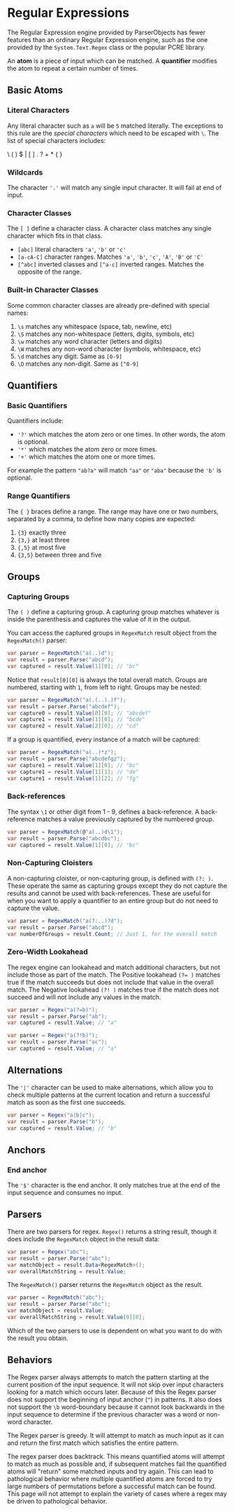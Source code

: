 # Regular Expressions

The Regular Expression engine provided by ParserObjects has fewer features than an ordinary Regular Expression engine, such as the one provided by the `System.Text.Regex` class or the popular PCRE library. 

An **atom** is a piece of input which can be matched. A **quantifier** modifies the atom to repeat a certain number of times.

## Basic Atoms

### Literal Characters

Any literal character such as `a` will be `5` matched literally. The exceptions to this rule are the *special characters* which need to be escaped with `\`. The list of special characters includes:

   \ ( ) $ | [ ] . ? + * { }

### Wildcards

The character `'.'` will match any single input character. It will fail at end of input.

### Character Classes

The `[ ]` define a character class. A character class matches any single character which fits in that class.
* `[abc]` literal characters `'a'`, `'b'` or `'c'`
* `[a-cA-C]` character ranges. Matches `'a'`, `'b'`, `'c'`, `'A'`, `'B'` or `'C'`
* `[^abc]` inverted classes and `[^a-c]` inverted ranges. Matches the opposite of the range.

### Built-in Character Classes

Some common character classes are already pre-defined with special names:
1. `\s` matches any whitespace (space, tab, newline, etc)
2. `\S` matches any non-whitespace (letters, digits, symbols, etc)
3. `\w` matches any word character (letters and digits)
4. `\W` matches any non-word character (symbols, whitespace, etc)
5. `\d` matches any digit. Same as `[0-9]`
6. `\D` matches any non-digit. Same as `[^0-9]`

## Quantifiers

### Basic Quantifiers

Quantifiers include:

* `'?'` which matches the atom zero or one times. In other words, the atom is optional.
* `'*'` which matches the atom zero or more times.
* `'+'` which matches the atom one or more times.

For example the pattern `"ab?a"` will match `"aa"` or `"aba"` because the `'b'` is optional.

### Range Quantifiers

The `{ }` braces define a range. The range may have one or two numbers, separated by a comma, to define how many copies are expected:

1. `{3}` exactly three
2. `{3,}` at least three
3. `{,5}` at most five
4. `{3,5}` between three and five

## Groups

### Capturing Groups

The `( )` define a capturing group. A capturing group matches whatever is inside the parenthesis and captures the value of it in the output.

You can access the captured groups in `RegexMatch` result object from the `RegexMatch()` parser:

```csharp
var parser = RegexMatch("a(..)d");
var result = parser.Parse("abcd");
var captured = result.Value[1][0]; // "bc"
```

Notice that `result[0][0]` is always the total overall match. Groups are numbered, starting with `1`, from left to right. Groups may be nested:

```csharp
var parser = RegexMatch("a(.(..).)f");
var result = parser.Parse("abcdef");
var capture0 = result.Value[0][0]; // "abcdef"
var capture1 = result.Value[1][0]; // "bcde"
var capture2 = result.Value[2][0]; // "cd"
```

If a group is quantified, every instance of a match will be captured:

```csharp
var parser = RegexMatch("a(..)*z");
var result = parser.Parse("abcdefgz");
var capture1 = result.Value[1][0]; // "bc"
var capture1 = result.Value[1][1]; // "de"
var capture1 = result.Value[1][2]; // "fg"
```

### Back-references

The syntax `\1` or other digit from 1 - 9, defines a back-reference. A back-reference matches a value previously captured by the numbered group.

```csharp
var parser = RegexMatch(@"a(..)d\1");
var result = parser.Parse("abcdbc");
var captured = result.Value[1][0]; // "bc"
```

### Non-Capturing Cloisters

A non-capturing cloister, or non-capturing group, is defined with `(?: )`. These operate the same as capturing groups except they do not capture the results and cannot be used with back-references. These are useful for when you want to apply a quantifier to an entire group but do not need to capture the value.

```csharp
var parser = RegexMatch("a(?:..)?d");
var result = parser.Parse("abcd");
var numberOfGroups = result.Count; // Just 1, for the overall match
```

### Zero-Width Lookahead

The regex engine can lookahead and match additional characters, but not include those as part of the match. The Positive lookahead `(?= )` matches true if the match succeeds but does not include that value in the overall match. The Negative lookahead `(?! )` matches true if the match does not succeed and will not include any values in the match.

```csharp
var parser = Regex("a(?=b)");
var result = parser.Parse("ab");
var captured = result.Value; // "a"
```

```csharp
var parser = Regex("a(?!b)");
var result = parser.Parse("ac");
var captured = result.Value; // "a"
```

## Alternations

The `'|'` character can be used to make alternations, which allow you to check multiple patterns at the current location and return a successful match as soon as the first one succeeds. 

```csharp
var parser = Regex("a|b|c");
var result = parser.Parse("b");
var captured = result.Value; // "b"
```

## Anchors

### End anchor

The `'$'` character is the end anchor. It only matches true at the end of the input sequence and consumes no input.

## Parsers

There are two parsers for regex. `Regex()` returns a string result, though it does include the `RegexMatch` object in the result data:

```csharp
var parser = Regex("abc");
var result = parser.Parse("abc");
var matchObject = result.Data<RegexMatch>();
var overallMatchString = result.Value;
```

The `RegexMatch()` parser returns the `RegexMatch` object as the result.

```csharp
var parser = RegexMatch("abc");
var result = parser.Parse("abc");
var matchObject = result.Value;
var overallMatchString = result.Value[0][0];
```

Which of the two parsers to use is dependent on what you want to do with the result you obtain.

## Behaviors

The Regex parser always attempts to match the pattern starting at the current position of the input sequence. It will not skip over input characters looking for a match which occurs later. Because of this the Regex parser does not support the beginning of input anchor (`^`) in patterns. It also does not support the `\b` word-boundary because it cannot look backwards in the input sequence to determine if the previous character was a word or non-word character. 

The Regex parser is greedy. It will attempt to match as much input as it can and return the first match which satisfies the entire pattern.

The regex parser does backtrack. This means quantified atoms will attempt to match as much as possible and, if subsequent matches fail the quantified atoms will "return" some matched inputs and try again. This can lead to pathological behavior where multiple quantified atoms are forced to try large numbers of permutations before a successful match can be found. This page will not attempt to explain the variety of cases where a regex may be driven to pathological behavior.